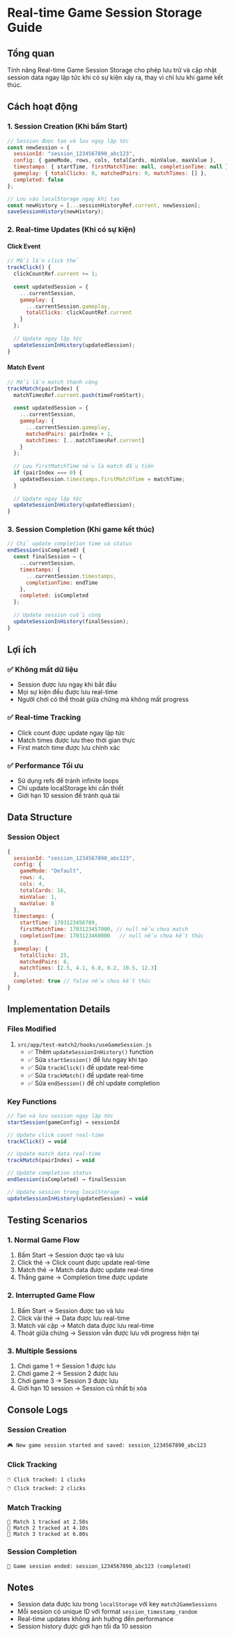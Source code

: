 # Real-time Game Session Storage Guide

## Tổng quan
Tính năng Real-time Game Session Storage cho phép lưu trữ và cập nhật session data ngay lập tức khi có sự kiện xảy ra, thay vì chỉ lưu khi game kết thúc.

## Cách hoạt động

### 1. **Session Creation (Khi bấm Start)**
```javascript
// Session được tạo và lưu ngay lập tức
const newSession = {
  sessionId: "session_1234567890_abc123",
  config: { gameMode, rows, cols, totalCards, minValue, maxValue },
  timestamps: { startTime, firstMatchTime: null, completionTime: null },
  gameplay: { totalClicks: 0, matchedPairs: 0, matchTimes: [] },
  completed: false
};

// Lưu vào localStorage ngay khi tạo
const newHistory = [...sessionHistoryRef.current, newSession];
saveSessionHistory(newHistory);
```

### 2. **Real-time Updates (Khi có sự kiện)**

#### **Click Event**
```javascript
// Mỗi lần click thẻ
trackClick() {
  clickCountRef.current += 1;
  
  const updatedSession = {
    ...currentSession,
    gameplay: {
      ...currentSession.gameplay,
      totalClicks: clickCountRef.current
    }
  };
  
  // Update ngay lập tức
  updateSessionInHistory(updatedSession);
}
```

#### **Match Event**
```javascript
// Mỗi lần match thành công
trackMatch(pairIndex) {
  matchTimesRef.current.push(timeFromStart);
  
  const updatedSession = {
    ...currentSession,
    gameplay: {
      ...currentSession.gameplay,
      matchedPairs: pairIndex + 1,
      matchTimes: [...matchTimesRef.current]
    }
  };
  
  // Lưu firstMatchTime nếu là match đầu tiên
  if (pairIndex === 0) {
    updatedSession.timestamps.firstMatchTime = matchTime;
  }
  
  // Update ngay lập tức
  updateSessionInHistory(updatedSession);
}
```

### 3. **Session Completion (Khi game kết thúc)**
```javascript
// Chỉ update completion time và status
endSession(isCompleted) {
  const finalSession = {
    ...currentSession,
    timestamps: {
      ...currentSession.timestamps,
      completionTime: endTime
    },
    completed: isCompleted
  };
  
  // Update session cuối cùng
  updateSessionInHistory(finalSession);
}
```

## Lợi ích

### ✅ **Không mất dữ liệu**
- Session được lưu ngay khi bắt đầu
- Mọi sự kiện đều được lưu real-time
- Người chơi có thể thoát giữa chừng mà không mất progress

### ✅ **Real-time Tracking**
- Click count được update ngay lập tức
- Match times được lưu theo thời gian thực
- First match time được lưu chính xác

### ✅ **Performance Tối ưu**
- Sử dụng refs để tránh infinite loops
- Chỉ update localStorage khi cần thiết
- Giới hạn 10 session để tránh quá tải

## Data Structure

### **Session Object**
```javascript
{
  sessionId: "session_1234567890_abc123",
  config: {
    gameMode: "Default",
    rows: 4,
    cols: 4,
    totalCards: 16,
    minValue: 1,
    maxValue: 8
  },
  timestamps: {
    startTime: 1703123456789,
    firstMatchTime: 1703123457000, // null nếu chưa match
    completionTime: 1703123460000   // null nếu chưa kết thúc
  },
  gameplay: {
    totalClicks: 25,
    matchedPairs: 6,
    matchTimes: [2.5, 4.1, 6.8, 8.2, 10.5, 12.3]
  },
  completed: true // false nếu chưa kết thúc
}
```

## Implementation Details

### **Files Modified**
1. `src/app/test-match2/hooks/useGameSession.js`
   - ✅ Thêm `updateSessionInHistory()` function
   - ✅ Sửa `startSession()` để lưu ngay khi tạo
   - ✅ Sửa `trackClick()` để update real-time
   - ✅ Sửa `trackMatch()` để update real-time
   - ✅ Sửa `endSession()` để chỉ update completion

### **Key Functions**
```javascript
// Tạo và lưu session ngay lập tức
startSession(gameConfig) → sessionId

// Update click count real-time
trackClick() → void

// Update match data real-time  
trackMatch(pairIndex) → void

// Update completion status
endSession(isCompleted) → finalSession

// Update session trong localStorage
updateSessionInHistory(updatedSession) → void
```

## Testing Scenarios

### **1. Normal Game Flow**
1. Bấm Start → Session được tạo và lưu
2. Click thẻ → Click count được update real-time
3. Match thẻ → Match data được update real-time
4. Thắng game → Completion time được update

### **2. Interrupted Game Flow**
1. Bấm Start → Session được tạo và lưu
2. Click vài thẻ → Data được lưu real-time
3. Match vài cặp → Match data được lưu real-time
4. Thoát giữa chừng → Session vẫn được lưu với progress hiện tại

### **3. Multiple Sessions**
1. Chơi game 1 → Session 1 được lưu
2. Chơi game 2 → Session 2 được lưu
3. Chơi game 3 → Session 3 được lưu
4. Giới hạn 10 session → Session cũ nhất bị xóa

## Console Logs

### **Session Creation**
```
🎮 New game session started and saved: session_1234567890_abc123
```

### **Click Tracking**
```
🖱️ Click tracked: 1 clicks
🖱️ Click tracked: 2 clicks
```

### **Match Tracking**
```
🎯 Match 1 tracked at 2.50s
🎯 Match 2 tracked at 4.10s
🎯 Match 3 tracked at 6.80s
```

### **Session Completion**
```
🏁 Game session ended: session_1234567890_abc123 (completed)
```

## Notes
- Session data được lưu trong `localStorage` với key `match2GameSessions`
- Mỗi session có unique ID với format `session_timestamp_random`
- Real-time updates không ảnh hưởng đến performance
- Session history được giới hạn tối đa 10 session 